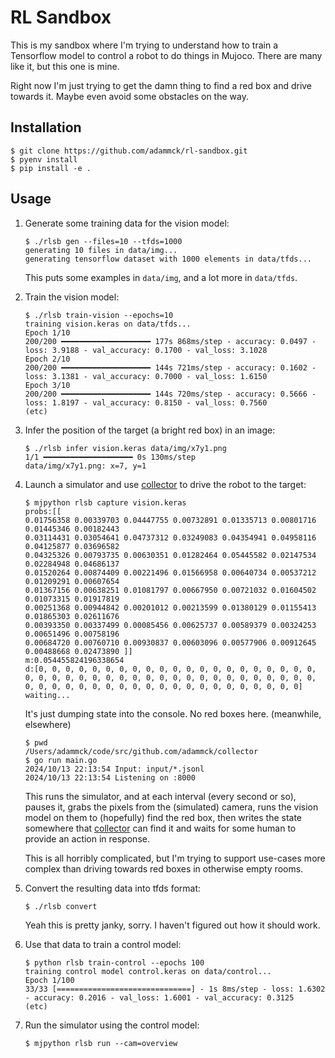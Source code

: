 # RL Sandbox

This is my sandbox where I'm trying to understand how to train a Tensorflow
model to control a robot to do things in Mujoco. There are many like it, but
this one is mine.

Right now I'm just trying to get the damn thing to find a red box and drive
towards it. Maybe even avoid some obstacles on the way.

## Installation

```console
$ git clone https://github.com/adammck/rl-sandbox.git
$ pyenv install
$ pip install -e .
```

## Usage

01. Generate some training data for the vision model:

    ```console
    $ ./rlsb gen --files=10 --tfds=1000
    generating 10 files in data/img...
    generating tensorflow dataset with 1000 elements in data/tfds...
    ```

    This puts some examples in `data/img`, and a lot more in `data/tfds`.

02. Train the vision model:

    ```console
    $ ./rlsb train-vision --epochs=10
    training vision.keras on data/tfds...
    Epoch 1/10
    200/200 ━━━━━━━━━━━━━━━━━━━━ 177s 868ms/step - accuracy: 0.0497 - loss: 3.9188 - val_accuracy: 0.1700 - val_loss: 3.1028
    Epoch 2/10
    200/200 ━━━━━━━━━━━━━━━━━━━━ 144s 721ms/step - accuracy: 0.1602 - loss: 3.1381 - val_accuracy: 0.7000 - val_loss: 1.6150
    Epoch 3/10
    200/200 ━━━━━━━━━━━━━━━━━━━━ 144s 720ms/step - accuracy: 0.5666 - loss: 1.8197 - val_accuracy: 0.8150 - val_loss: 0.7560
    (etc)
    ```

03. Infer the position of the target (a bright red box) in an image:

    ```console
    $ ./rlsb infer vision.keras data/img/x7y1.png
    1/1 ━━━━━━━━━━━━━━━━━━━━ 0s 130ms/step
    data/img/x7y1.png: x=7, y=1
    ```

04. Launch a simulator and use [collector][] to drive the robot to the target:
  
    ```console
    $ mjpython rlsb capture vision.keras
    probs:[[
    0.01756358 0.00339703 0.04447755 0.00732891 0.01335713 0.00801716 0.01445346 0.00182443
    0.03114431 0.03054641 0.04737312 0.03249083 0.04354941 0.04958116 0.04125877 0.03696582
    0.04325326 0.00793735 0.00630351 0.01282464 0.05445582 0.02147534 0.02284948 0.04686137
    0.01520264 0.00874409 0.00221496 0.01566958 0.00640734 0.00537212 0.01209291 0.00607654
    0.01367156 0.00638251 0.01081797 0.00667950 0.00721032 0.01604502 0.01073315 0.01917819
    0.00251368 0.00944842 0.00201012 0.00213599 0.01380129 0.01155413 0.01865303 0.02611676
    0.00393350 0.00337499 0.00085456 0.00625737 0.00589379 0.00324253 0.00651496 0.00758196
    0.00684720 0.00760710 0.00930837 0.00603096 0.00577906 0.00912645 0.00488668 0.02473890 ]]
    m:0.054455824196338654
    d:[0, 0, 0, 0, 0, 0, 0, 0, 0, 0, 0, 0, 0, 0, 0, 0, 0, 0, 0, 0, 0, 0, 0, 0, 0, 0, 0, 0, 0, 0, 0, 0, 0, 0, 0, 0, 0, 0, 0, 0, 0, 0, 0, 0, 0, 0, 0, 0, 0, 0, 0, 0, 0, 0, 0, 0, 0, 0, 0, 0, 0, 0, 0, 0]
    waiting...
    ```

    It's just dumping state into the console. No red boxes here.
    (meanwhile, elsewhere)

    ```console
    $ pwd
    /Users/adammck/code/src/github.com/adammck/collector
    $ go run main.go
    2024/10/13 22:13:54 Input: input/*.jsonl
    2024/10/13 22:13:54 Listening on :8000
    ```

    This runs the simulator, and at each interval (every second or so), pauses
    it, grabs the pixels from the (simulated) camera, runs the vision model on
    them to (hopefully) find the red box, then writes the state somewhere that
    [collector][] can find it and waits for some human to provide an action in
    response.

    This is all horribly complicated, but I'm trying to support use-cases more
    complex than driving towards red boxes in otherwise empty rooms.

05. Convert the resulting data into tfds format:

    ```console
    $ ./rlsb convert
    ```

    Yeah this is pretty janky, sorry. I haven't figured out how it should work.

06. Use that data to train a control model:

    ```console
    $ python rlsb train-control --epochs 100
    training control model control.keras on data/control...
    Epoch 1/100
    33/33 [==============================] - 1s 8ms/step - loss: 1.6302 - accuracy: 0.2016 - val_loss: 1.6001 - val_accuracy: 0.3125
    (etc)
    ```

07. Run the simulator using the control model:

    ```console
    $ mjpython rlsb run --cam=overview
    ```

[collector]: https://github.com/adammck/collector
